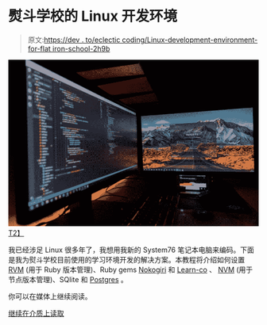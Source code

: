 # 熨斗学校的 Linux 开发环境

> 原文:[https://dev . to/eclectic coding/Linux-development-environment-for-flat iron-school-2h9b](https://dev.to/eclecticcoding/linux-development-environment-for-flatiron-school-2h9b)

[![](img/c7214c094a6bce52da98251379e03e4d.png)T2】](https://medium.com/@EclecticCoder/linux-development-environment-for-flatiron-school-c06069f23a5a?source=rss-ef76d2e219b4------2)

我已经涉足 Linux 很多年了，我想用我新的 System76 笔记本电脑来编码。下面是我为熨斗学校目前使用的学习环境开发的解决方案。本教程将介绍如何设置 [RVM](https://rvm.io/) (用于 Ruby 版本管理)、Ruby gems [Nokogiri](https://nokogiri.org/) 和 [Learn-co](https://rubygems.org/gems/learn-co/versions/1.0.4) 、 [NVM](https://github.com/nvm-sh/nvm) (用于节点版本管理)、SQlite 和 [Postgres](https://www.postgresql.org/) 。

你可以在媒体上继续阅读。

[继续在介质上读取](https://medium.com/@EclecticCoder/linux-development-environment-for-flatiron-school-c06069f23a5a?source=rss-ef76d2e219b4------2)